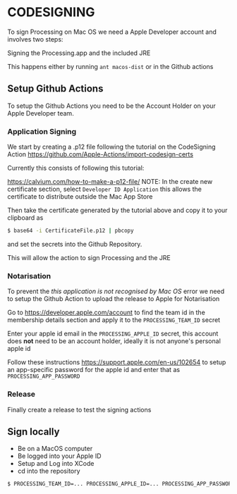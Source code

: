 # CODESIGNING

To sign Processing on Mac OS we need a Apple Developer account and involves two steps:

Signing the Processing.app and the included JRE

This happens either by running `ant macos-dist` or in the Github actions

## Setup Github Actions
To setup the Github Actions you need to be the Account Holder on your Apple Developer team.

### Application Signing
We start by creating a .p12 file following the tutorial on the CodeSigning Action
https://github.com/Apple-Actions/import-codesign-certs

Currently this consists of following this tutorial:

https://calvium.com/how-to-make-a-p12-file/
NOTE: In the create new certificate section, select `Developer ID Application` this allows the certificate to distribute outside the Mac App Store

Then take the certificate generated by the tutorial above and copy it to your clipboard as
```bash
$ base64 -i CertificateFile.p12 | pbcopy
```

and set the secrets into the Github Repository.

This will allow the action to sign Processing and the JRE

### Notarisation

To prevent the *this application is not recognised by Mac OS* error we need to setup the Github Action to upload the release to Apple for Notarisation

Go to https://developer.apple.com/account to find the team id in the membership details section and apply it to the `PROCESSING_TEAM_ID` secret

Enter your apple id email in the `PROCESSING_APPLE_ID` secret, this account does **not** need to be an account holder, ideally it is not anyone's personal apple id

Follow these instructions https://support.apple.com/en-us/102654 to setup an app-specific password for the apple id and enter that as `PROCESSING_APP_PASSWORD`

### Release

Finally create a release to test the signing actions
## Sign locally

- Be on a MacOS computer
- Be logged into your Apple ID
- Setup and Log into XCode
- cd into the repository

```bash
$ PROCESSING_TEAM_ID=... PROCESSING_APPLE_ID=... PROCESSING_APP_PASSWORD=... ant macos-dist 
```
